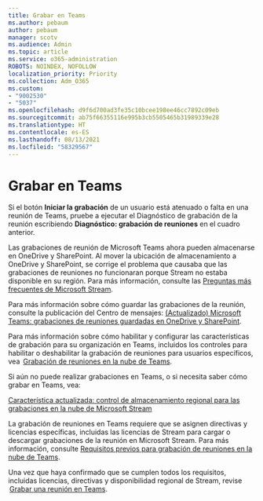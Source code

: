 ```yaml
---
title: Grabar en Teams
ms.author: pebaum
author: pebaum
manager: scotv
ms.audience: Admin
ms.topic: article
ms.service: o365-administration
ROBOTS: NOINDEX, NOFOLLOW
localization_priority: Priority
ms.collection: Adm_O365
ms.custom:
- "9002530"
- "5037"
ms.openlocfilehash: d9f6d700ad3fe35c10bcee198ee46cc7892c09eb
ms.sourcegitcommit: ab75f66355116e995b3cb5505465b31989339e28
ms.translationtype: HT
ms.contentlocale: es-ES
ms.lasthandoff: 08/13/2021
ms.locfileid: "58329567"
---
```

# <a name="recording-in-teams"></a>Grabar en Teams

Si el botón **Iniciar la grabación** de un usuario está atenuado o falta en una reunión de Teams, pruebe a ejecutar el Diagnóstico de grabación de la reunión escribiendo **Diagnóstico: grabación de reuniones** en el cuadro anterior. 

Las grabaciones de reunión de Microsoft Teams ahora pueden almacenarse en OneDrive y SharePoint. Al mover la ubicación de almacenamiento a OneDrive y SharePoint, se corrige el problema que causaba que las grabaciones de reuniones no funcionaran porque Stream no estaba disponible en su región. Para más información, consulte las [Preguntas más frecuentes de Microsoft Stream](https://docs.microsoft.com/stream/faq#which-regions-does-microsoft-stream-host-my-data-in).

Para más información sobre cómo guardar las grabaciones de la reunión, consulte la publicación del Centro de mensajes: [(Actualizado) Microsoft Teams: grabaciones de reuniones guardadas en OneDrive y SharePoint](https://portal.microsoft.com/Adminportal/Home?ref=MessageCenter&id=MC222640).

Para más información sobre cómo habilitar y configurar las características de grabación para su organización en Teams, incluidos los controles para habilitar o deshabilitar la grabación de reuniones para usuarios específicos, vea  [Grabación de reuniones en la nube de Teams](https://docs.microsoft.com/microsoftteams/cloud-recording). 

Si aún no puede realizar grabaciones en Teams, o si necesita saber cómo grabar en Teams, vea: 

[Característica actualizada: control de almacenamiento regional para las grabaciones en la nube de Microsoft Stream](https://admin.microsoft.com/AdminPortal/Home#/MessageCenter?id=MC214327)

La grabación de reuniones en Teams requiere que se asignen directivas y licencias específicas, incluidas las licencias de Stream para cargar o descargar grabaciones de la reunión en Microsoft Stream. Para más información, consulte [Requisitos previos para grabación de reuniones en la nube de Teams](https://docs.microsoft.com/microsoftteams/cloud-recording#prerequisites-for-teams-cloud-meeting-recording).

Una vez que haya confirmado que se cumplen todos los requisitos, incluidas licencias, directivas y disponibilidad regional de Stream, revise  [Grabar una reunión en Teams](https://support.office.com/article/34dfbe7f-b07d-4a27-b4c6-de62f1348c24). 